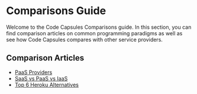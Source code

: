 # Comparisons Guide

Welcome to the Code Capsules Comparisons guide. In this section, you can find comparison articles on common programming paradigms as well as see how Code Capsules compares with other service providers.

## Comparison Articles

- [PaaS Providers](./comparing-paas-providers-heroku-vs-digitalocean-vs-code-capsules.md)
- [SaaS vs PaaS vs IaaS](./saas-paas-iaas.md)
- [Top 6 Heroku Alternatives](./6-heroku-alternatives.md)

